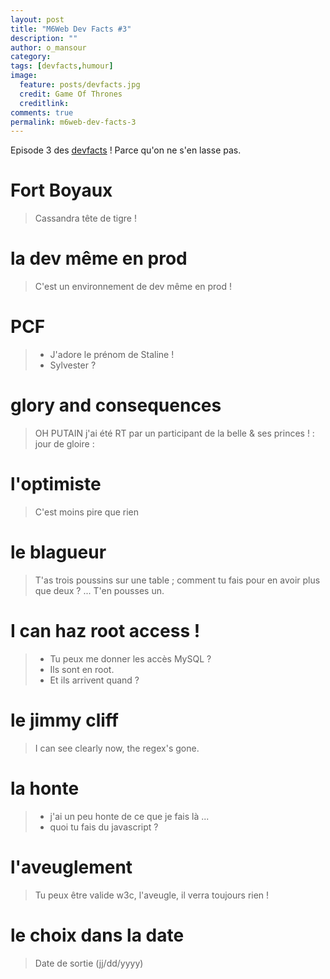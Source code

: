 ```yaml
---
layout: post
title: "M6Web Dev Facts #3"
description: ""
author: o_mansour 
category: 
tags: [devfacts,humour]
image:
  feature: posts/devfacts.jpg
  credit: Game Of Thrones
  creditlink: 
comments: true  
permalink: m6web-dev-facts-3
---
```


Episode 3 des [devfacts](/tags/#devfacts) ! Parce qu'on ne s'en lasse pas.


# Fort Boyaux

> Cassandra tête de tigre !


# la dev même en prod

> C'est un environnement de dev même en prod !


# PCF

> - J'adore le prénom de Staline !  
>  - Sylvester ?

 

#  glory and consequences

> OH PUTAIN j'ai été RT par un participant de la belle & ses princes ! : jour de gloire :

# l'optimiste

> C'est moins pire que rien

# le blagueur

> T'as trois poussins sur une table ; comment tu fais pour en avoir plus que deux ? ... T'en pousses un.


# I can haz root access !

> - Tu peux me donner les accès MySQL ?  
>  - Ils sont en root.  
>  - Et ils arrivent quand ?

# le jimmy cliff

> I can see clearly now, the regex's gone.

# la honte

> - j'ai un peu honte de ce que je fais là ...  
>  - quoi tu fais du javascript ?

# l'aveuglement

> Tu peux être valide w3c, l'aveugle, il verra toujours rien !


#  le choix dans la date

> Date de sortie (jj/dd/yyyy)
